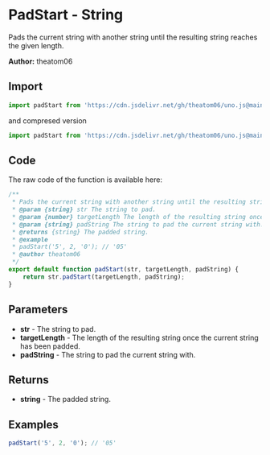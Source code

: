 # PadStart - String
Pads the current string with another string until the resulting string reaches the given length.

**Author:** theatom06

## Import 

```js
import padStart from 'https://cdn.jsdelivr.net/gh/theatom06/uno.js@main/lib/String/padStart.js';
```
and compresed version
```js
import padStart from 'https://cdn.jsdelivr.net/gh/theatom06/uno.js@main/lib/String/padStart.min.js';
```

## Code
The raw code of the function is available here:
```js
/**
 * Pads the current string with another string until the resulting string reaches the given length.
 * @param {string} str The string to pad.
 * @param {number} targetLength The length of the resulting string once the current string has been padded.
 * @param {string} padString The string to pad the current string with.
 * @returns {string} The padded string.
 * @example
 * padStart('5', 2, '0'); // '05'
 * @author theatom06
 */
export default function padStart(str, targetLength, padString) {
    return str.padStart(targetLength, padString);
}
```

## Parameters
* **str** - The string to pad.
* **targetLength** - The length of the resulting string once the current string has been padded.
* **padString** - The string to pad the current string with.


## Returns
* **string** - The padded string.


## Examples
```js
padStart('5', 2, '0'); // '05'

```